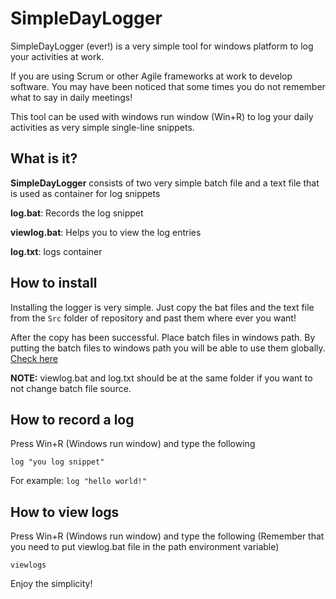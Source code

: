 # SimpleDayLogger
SimpleDayLogger (ever!) is a very simple tool for windows platform to log your activities at work.


If you are using Scrum or other Agile frameworks at work to develop software. You may have been noticed that some times you do not remember what to say in daily meetings! 

This tool can be used with windows run window (Win+R) to log your daily activities as very simple single-line snippets.

## What is it?

__SimpleDayLogger__ consists of two very simple batch file and a text file that is used as container for log snippets

__log.bat__: Records the log snippet

__viewlog.bat__: Helps you to view the log entries

__log.txt__: logs container


## How to install 

Installing the logger is very simple. Just copy the bat files and the text file from the `Src` folder of repository and past them where ever you want! 

After the copy has been successful. Place batch files in windows path. By putting the batch files to windows path you will be able to use them globally. [Check here](https://superuser.com/questions/949560/how-do-i-set-system-environment-variables-in-windows-10)

__NOTE:__ viewlog.bat and log.txt should be at the same folder if you want to not change batch file source.


## How to record a log

Press Win+R (Windows run window) and type the following

`log "you log snippet"`

For example: `log "hello world!"`


## How to view logs

Press Win+R (Windows run window) and type the following (Remember that you need to put viewlog.bat file in the path environment variable)

`viewlogs`


Enjoy the simplicity! 

